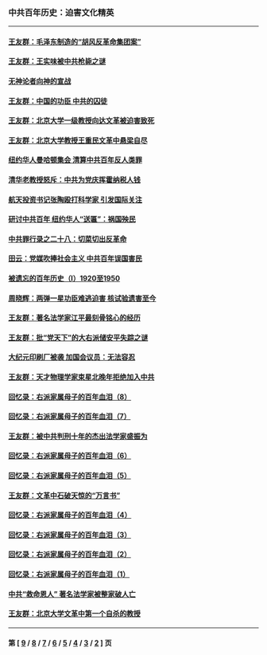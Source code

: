 ### 中共百年历史：迫害文化精英
---
#### [王友群：毛泽东制造的“胡风反革命集团案”](../../pages/nf1176111/n13324909.md?11200430) 
#### [王友群：王实味被中共枪毙之谜](../../pages/nf1176111/n13307502.md?11200430) 
#### [无神论者向神的宣战](../../pages/nf1176111/n13281535.md?11200430) 
#### [王友群：中国的功臣 中共的囚徒](../../pages/nf1176111/n13291790.md?11200430) 
#### [王友群：北京大学一级教授向达文革被迫害致死](../../pages/nf1176111/n13150966.md?11200430) 
#### [王友群：北京大学教授王重民文革中悬梁自尽](../../pages/nf1176111/n13084645.md?11200430) 
#### [纽约华人曼哈顿集会 清算中共百年反人类罪](../../pages/nf1176111/n13084157.md?11200430) 
#### [清华老教授怒斥：中共为党庆挥霍纳税人钱](../../pages/nf1176111/n13071430.md?11200430) 
#### [航天投资书记张陶殴打科学家 引发国际关注](../../pages/nf1176111/n13069132.md?11200430) 
#### [研讨中共百年 纽约华人“送匾”：祸国殃民](../../pages/nf1176111/n13057367.md?11200430) 
#### [中共罪行录之二十八：切菜切出反革命](../../pages/nf1176111/n13030600.md?11200430) 
#### [田云：党媒吹捧社会主义 中共百年误国害民](../../pages/nf1176111/n13006682.md?11200430) 
#### [被遗忘的百年历史（I）1920至1950](../../pages/nf1176111/n12986411.md?11200430) 
#### [周晓辉：两弹一星功臣难逃迫害 核试验遗害至今](../../pages/nf1176111/n12974997.md?11200430) 
#### [王友群：著名法学家江平最刻骨铭心的经历](../../pages/nf1176111/n12970787.md?11200430) 
#### [王友群：批“党天下”的大右派储安平失踪之谜](../../pages/nf1176111/n12954229.md?11200430) 
#### [大纪元印刷厂被袭 加国会议员：无法容忍](../../pages/nf1176111/n12883028.md?11200430) 
#### [王友群：天才物理学家束星北晚年拒绝加入中共](../../pages/nf1176111/n12792913.md?11200430) 
#### [回忆录：右派家属母子的百年血泪（8）](../../pages/nf1176111/n12706196.md?11200430) 
#### [回忆录：右派家属母子的百年血泪（7）](../../pages/nf1176111/n12706191.md?11200430) 
#### [王友群：被中共判刑十年的杰出法学家盛振为](../../pages/nf1176111/n12706141.md?11200430) 
#### [回忆录：右派家属母子的百年血泪（6）](../../pages/nf1176111/n12698863.md?11200430) 
#### [回忆录：右派家属母子的百年血泪（5）](../../pages/nf1176111/n12692515.md?11200430) 
#### [王友群：文革中石破天惊的“万言书”](../../pages/nf1176111/n12690994.md?11200430) 
#### [回忆录：右派家属母子的百年血泪（4）](../../pages/nf1176111/n12686410.md?11200430) 
#### [回忆录：右派家属母子的百年血泪（3）](../../pages/nf1176111/n12683820.md?11200430) 
#### [回忆录：右派家属母子的百年血泪（2）](../../pages/nf1176111/n12679738.md?11200430) 
#### [回忆录：右派家属母子的百年血泪（1）](../../pages/nf1176111/n12678112.md?11200430) 
#### [中共“救命恩人” 著名法学家被整家破人亡](../../pages/nf1176111/n12658168.md?11200430) 
#### [王友群：北京大学文革中第一个自杀的教授](../../pages/nf1176111/n12632697.md?11200430) 

---
#### 第 [ [9](./9.md?11200430) / [8](./8.md?11200430) / [7](./7.md?11200430) / [6](./6.md?11200430) / [5](./5.md?11200430) / [4](./4.md?11200430) / [3](./3.md?11200430) / [2](./2.md?11200430) ] 页
